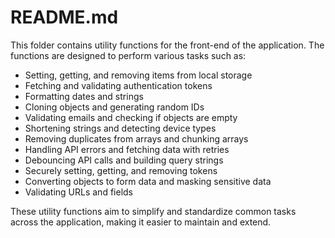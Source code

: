 # README.md

This folder contains utility functions for the front-end of the application. The functions are designed to perform various tasks such as:

* Setting, getting, and removing items from local storage
* Fetching and validating authentication tokens
* Formatting dates and strings
* Cloning objects and generating random IDs
* Validating emails and checking if objects are empty
* Shortening strings and detecting device types
* Removing duplicates from arrays and chunking arrays
* Handling API errors and fetching data with retries
* Debouncing API calls and building query strings
* Securely setting, getting, and removing tokens
* Converting objects to form data and masking sensitive data
* Validating URLs and fields

These utility functions aim to simplify and standardize common tasks across the application, making it easier to maintain and extend.
